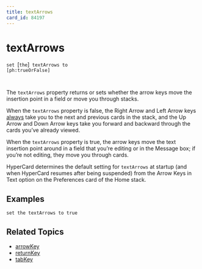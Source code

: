 ```yaml
---
title: textArrows
card_id: 84197
---
```


# textArrows

`set `[`the`]<code> textArrows to [ph:trueOrFalse]

</code>The `textArrows` property returns or sets whether the arrow keys move the insertion point in a field or move you through stacks.

When the `textArrows` property is false, the Right Arrow and Left Arrow keys <u>always</u> take you to the next and previous cards in the stack, and the Up Arrow and Down Arrow keys take you forward and backward through the cards you’ve already viewed. 

When the `textArrows` property is true, the arrow keys move the text insertion point around in a field that you’re editing or in the Message box; if you’re not editing, they move you through cards.

HyperCard determines the default setting for `textArrows` at startup (and when HyperCard resumes after being suspended) from the Arrow Keys in Text option on the Preferences card of the Home stack. 


## Examples

```
set the textArrows to true
```

## Related Topics

* [arrowKey](/HyperTalkReference/commands/arrowKey)
* [returnKey](/HyperTalkReference/commands/returnKey)
* [tabKey](/HyperTalkReference/commands/tabKey)
